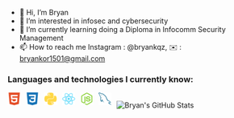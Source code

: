 - 👋 Hi, I’m Bryan
- 👀 I’m interested in infosec and cybersecurity
- 🌱 I’m currently learning doing a Diploma in Infocomm Security Management
- 📫 How to reach me Instagram : @bryankqz, ✉️ : bryankor1501@gmail.com

### Languages and technologies I currently know:

<img style="margin-right: 10px;" align="left" alt="HTML5" width="26px" src="https://raw.githubusercontent.com/devicons/devicon/master/icons/html5/html5-plain.svg" />
<img style="margin-right: 10px;" align="left" alt="CSS3" width="26px" src="https://raw.githubusercontent.com/devicons/devicon/master/icons/css3/css3-plain.svg" />
<img style="margin-right: 10px;" align="left" alt="Python 3" width="26px" src ="https://raw.githubusercontent.com/devicons/devicon/master/icons/python/python-plain.svg"
<img style="margin-right: 10px;" align="left" alt="Flask" width="26px" src ="https://raw.githubusercontent.com/devicons/devicon/master/icons/flask/flask-original-wordmark.svg"
<img style="margin-right: 10px;" align="left" alt="JavaScript" width="26px" src="https://raw.githubusercontent.com/devicons/devicon/master/icons/javascript/javascript-plain.svg" />

<img style="margin-right: 10px;" align="left" alt="React" width="26px" src="https://raw.githubusercontent.com/devicons/devicon/master/icons/react/react-original.svg" />
<img style="margin-right: 10px;" align="left" alt="Node.js" width="26px" src="https://raw.githubusercontent.com/devicons/devicon/master/icons/nodejs/nodejs-plain.svg" />
<img style="margin-right: 10px;" align="left" alt="MySQL" width="26px" src="https://raw.githubusercontent.com/devicons/devicon/master/icons/mysql/mysql-plain.svg" />

<br>
<img align="left" alt="Bryan's GitHub Stats" src="https://github-readme-stats.vercel.app/api?username=lightstal&show_icons=true&theme=dracula" />
